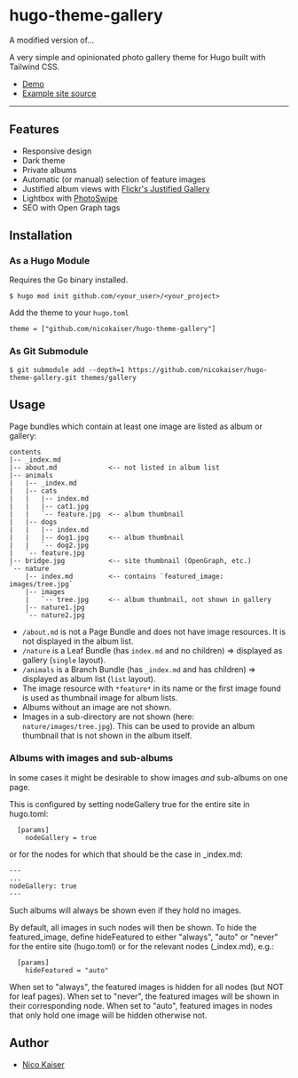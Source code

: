 # hugo-theme-gallery

A modified version of...

A very simple and opinionated photo gallery theme for Hugo built with Tailwind CSS.

- [Demo](https://hugo-gallery-example.netlify.com)
- [Example site source](exampleSite)

---

## Features

- Responsive design
- Dark theme
- Private albums
- Automatic (or manual) selection of feature images
- Justified album views with [Flickr's Justified Gallery](https://github.com/nk-o/flickr-justified-gallery)
- Lightbox with [PhotoSwipe](https://photoswipe.com/)
- SEO with Open Graph tags

## Installation

### As a Hugo Module

Requires the Go binary installed.

```
$ hugo mod init github.com/<your_user>/<your_project>
```

Add the theme to your `hugo.toml`

```
theme = ["github.com/nicokaiser/hugo-theme-gallery"]
```

### As Git Submodule

```
$ git submodule add --depth=1 https://github.com/nicokaiser/hugo-theme-gallery.git themes/gallery
```

## Usage

Page bundles which contain at least one image are listed as album or gallery:

```
contents
|-- _index.md
|-- about.md             <-- not listed in album list
|-- animals
|   |-- _index.md
|   |-- cats
|   |   |-- index.md
|   |   |-- cat1.jpg
|   |   `-- feature.jpg  <-- album thumbnail
|   |-- dogs
|   |   |-- index.md
|   |   |-- dog1.jpg     <-- album thumbnail
|   |   `-- dog2.jpg
|   `-- feature.jpg
|-- bridge.jpg           <-- site thumbnail (OpenGraph, etc.)
`-- nature
    |-- index.md         <-- contains `featured_image: images/tree.jpg`
    |-- images
    |   `-- tree.jpg     <-- album thumbnail, not shown in gallery
    |-- nature1.jpg
    `-- nature2.jpg
```

- `/about.md` is not a Page Bundle and does not have image resources. It is not displayed in the album list.
- `/nature` is a Leaf Bundle (has `index.md` and no children) => displayed as gallery (`single` layout).
- `/animals` is a Branch Bundle (has `_index.md` and has children) => displayed as album list (`list` layout).
- The image resource with `*feature*` in its name or the first image found is used as thumbnail image for album lists.
- Albums without an image are not shown.
- Images in a sub-directory are not shown (here: `nature/images/tree.jpg`). This can be used to provide an album thumbnail that is not shown in the album itself.

### Albums with images and sub-albums

In some cases it might be desirable to show images _and_ sub-albums on one page. 

This is configured by setting nodeGallery true for the entire site in hugo.toml:

```
  [params]
    nodeGallery = true
```

or for the nodes for which that should be the case in \_index.md:

```
---
...
nodeGallery: true
---
```

Such albums will always be shown even if they hold no images. 

By default, all images in such nodes will then be shown. To hide the featured_image, define hideFeatured to either
"always", "auto" or "never" for the entire site (hugo.toml) or for the relevant nodes (\_index.md), e.g.:

```
  [params]
    hideFeatured = "auto"
```

When set to "always", the featured images is hidden for all nodes (but NOT for leaf pages). When set to "never", 
the featured images will be shown in their corresponding node. When set to "auto", featured images in nodes that
only hold one image will be hidden otherwise not.

## Author

- [Nico Kaiser](https://kaiser.me/)
